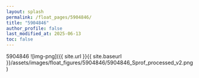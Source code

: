 ```yaml
---
layout: splash
permalink: /float_pages/5904846/
title: "5904846"
author_profile: false
last_modified_at: 2025-06-13
toc: false
---
```

 
5904846
![img-png]({{ site.url }}{{ site.baseurl }}/assets/images/float_figures/5904846/5904846_Sprof_processed_v2.png)